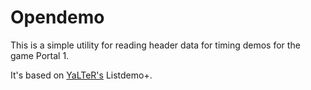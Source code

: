 # Opendemo
This is a simple utility for reading header data for timing demos for the game Portal 1.

It's based on [YaLTeR's](https://github.com/YaLTeR) Listdemo+.
